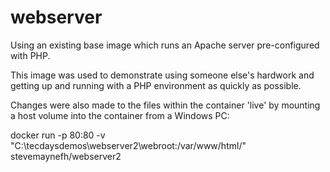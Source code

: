 # webserver

Using an existing base image which runs an Apache server pre-configured with PHP.

This image was used to demonstrate using someone else's hardwork and getting up and running with a PHP environment as quickly as possible.

Changes were also made to the files within the container 'live' by mounting a host volume into the container from a Windows PC:

docker run -p 80:80 -v "C:\tecdaysdemos\webserver2\webroot\:/var/www/html/" stevemaynefh/webserver2
